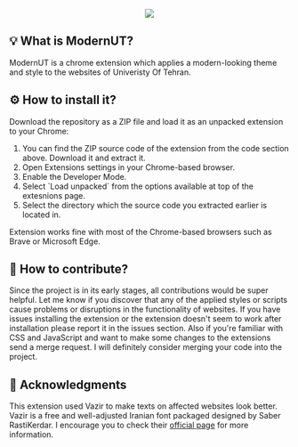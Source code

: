 <p align="center">
	<img src="https://raw.githubusercontent.com/devdana/ModernUT/main/icon128.png"/>
</p>
</b>
<h2>💡 What is ModernUT?</h2>
ModernUT is a chrome extension which applies a modern-looking theme and style to the websites of Univeristy Of Tehran.
<h2>⚙ How to install it?</h2>
Download the repository as a ZIP file and load it as an unpacked extension to your Chrome:
<ol>
	<li>You can find the ZIP source code of the extension from the code section above. Download it and extract it.</li>
	<li>Open Extensions settings in your Chrome-based browser.</li>
	<li>Enable the Developer Mode.</li>
	<li>Select `Load unpacked` from the options available at top of the extesnions page.</li>
	<li>Select the directory which the source code you extracted earlier is located in.</li>
</ol>
Extension works fine with most of the Chrome-based browsers such as Brave or Microsoft Edge.
<h2>🤟 How to contribute?</h2>
<p>Since the project is in its early stages, all contributions would be super helpful. Let me know if you discover that any of the applied styles or scripts cause problems or disruptions in the functionality of websites. If you have issues installing the extension or the extension doesn't seem to work after installation please report it in the issues section. Also if you're familiar with CSS and JavaScript and want to make some changes to the extensions send a merge request. I will definitely consider merging your code into the project.</p>
<h2>🙏 Acknowledgments</h2>
<p>This extension used Vazir to make texts on affected websites look better. Vazir is a free and well-adjusted Iranian font packaged designed by Saber RastiKerdar. I encourage you to check their <a href="https://rastikerdar.github.io/vazir-font/">official page</a> for more information.

